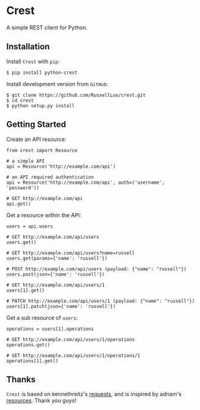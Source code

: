 Crest
=====

A simple REST client for Python.


Installation
------------

Install `Crest` with `pip`:

    $ pip install python-crest

Install development version from `GitHub`:

    $ git clone https://github.com/RussellLuo/crest.git
    $ cd crest
    $ python setup.py install


Getting Started
---------------

Create an API resource:

    from crest import Resource

    # a simple API
    api = Resource('http://example.com/api')

    # an API required authentication
    api = Resource('http://example.com/api', auth=('username', 'password'))

    # GET http://example.com/api
    api.get()

Get a resource within the API:

    users = api.users

    # GET http://example.com/api/users
    users.get()

    # GET http://example.com/api/users?name=russell
    users.get(params={'name': 'russell'})

    # POST http://example.com/api/users (payload: {"name": "russell"})
    users.post(json={'name': 'russell'})

    # GET http://example.com/api/users/1
    users[1].get()

    # PATCH http://example.com/api/users/1 (payload: {"name": "russell"})
    users[1].patch(json={'name': 'russell'})

Get a sub resource of `users`:

    operations = users[1].operations

    # GET http://example.com/api/users/1/operations
    operations.get()

    # GET http://example.com/api/users/1/operations/1
    operations[1].get()


Thanks
------

`Crest` is based on kennethreitz's [requests][1], and is inspired by adnam's [resources][2]. Thank you guys!


[1]: https://github.com/kennethreitz/requests
[2]: https://github.com/adnam/resources
